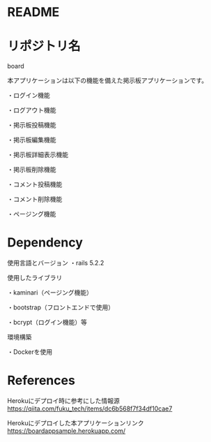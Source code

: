 # README
# リポジトリ名
board

本アプリケーションは以下の機能を備えた掲示板アプリケーションです。

・ログイン機能

・ログアウト機能

・掲示板投稿機能

・掲示板編集機能

・掲示板詳細表示機能

・掲示板削除機能

・コメント投稿機能

・コメント削除機能

・ページング機能

# Dependency
使用言語とバージョン
・rails 5.2.2

使用したライブラリ

・kaminari（ページング機能）

・bootstrap（フロントエンドで使用）

・bcrypt（ログイン機能）等

環境構築

・Dockerを使用

# References
Herokuにデプロイ時に参考にした情報源
https://qiita.com/fuku_tech/items/dc6b568f7f34df10cae7

Herokuにデプロイした本アプリケーションリンク
https://boardappsample.herokuapp.com/
